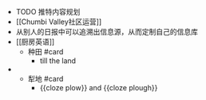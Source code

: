 - TODO 推特内容规划
- [[Chumbi Valley社区运营]]
- 从别人的日报中可以追溯出信息源，从而定制自己的信息库
- [[厨房英语]]
	- 种田 #card
		- till the land
-
	- 犁地 #card
		- {{cloze plow}} and {{cloze plough}}